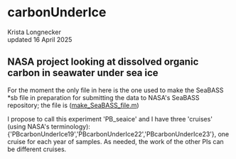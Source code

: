 # carbonUnderIce
Krista Longnecker\
updated 16 April 2025

## NASA project looking at dissolved organic carbon in seawater under sea ice

For the moment the only file in here is the one used to make the SeaBASS *sb file in preparation for submitting the data to NASA's SeaBASS repository; the file is ([make_SeaBASS_file.m](https://github.com/redbluewater/carbonUnderIce/blob/main/make_SeaBASS_file.m)) 

I propose to call this experiment 'PB_seaice' and I have three 'cruises' (using NASA's terminology): {'PBcarbonUnderIce19','PBcarbonUnderIce22','PBcarbonUnderIce23'}, one cruise for each year of samples. As needed, the work of the other PIs can be different cruises.
